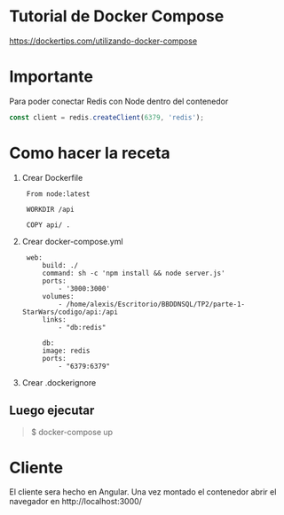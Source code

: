 # Tutorial de Docker Compose

https://dockertips.com/utilizando-docker-compose


# Importante
Para poder conectar Redis con Node dentro del contenedor

```javascript
const client = redis.createClient(6379, 'redis');
```


# Como hacer la receta

1. Crear Dockerfile
    
        From node:latest

        WORKDIR /api

        COPY api/ .

2. Crear docker-compose.yml
    
        web:
            build: ./
            command: sh -c 'npm install && node server.js'
            ports: 
                - '3000:3000'
            volumes:
                - /home/alexis/Escritorio/BBDDNSQL/TP2/parte-1-StarWars/codigo/api:/api
            links:
                - "db:redis"

            db:
            image: redis
            ports:
                - "6379:6379"
3. Crear .dockerignore

## Luego ejecutar
> $ docker-compose up


# Cliente

El cliente sera hecho en Angular. Una vez montado el contenedor abrir el navegador en http://localhost:3000/